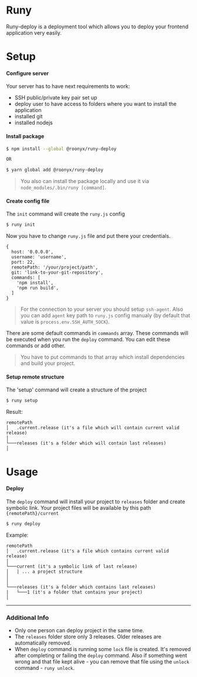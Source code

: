 # Runy

Runy-deploy is a deployment tool which allows you to deploy your frontend application very easily.

# Setup
#### Configure server
Your server has to have next requirements to work:
- SSH public/private key pair set up
- deploy user to have access to folders where you want to install the application
- installed git
- installed nodejs

#### Install package
```bash
$ npm install --global @roonyx/runy-deploy

OR

$ yarn global add @roonyx/runy-deploy
```
> You also can install the package locally and use it via `node_modules/.bin/runy [command]`.

#### Create config file
The `init` command will create the `runy.js` config
```bash
$ runy init
```

Now you have to change `runy.js` file and put there your credentials.
```
{
  host: '0.0.0.0',
  username: 'username',
  port: 22,
  remotePath: '/your/project/path',
  git: 'link-to-your-git-repository',
  commands: [
    'npm install',
    'npm run build',
  ]
}
```
> For the connection to your server you should setup `ssh-agent`. Also you can add `agent` key path to `runy.js` config manualy (by default that value is `process.env.SSH_AUTH_SOCK`).

There are some default commands in `commands` array. These commands will be executed when you run the `deploy` command. You can edit these commands or add other.
> You have to put commands to that array which install dependencies and build your project.

#### Setup remote structure
The 'setup' command will create a structure of the project
```bash
$ runy setup
```
Result:
```
remotePath
│   .current.release (it's a file which will contain current valid release)
│
└───releases (it's a folder which will contain last releases)
│
```

# Usage
#### Deploy
The `deploy` command will install your project to `releases` folder and create symbolic link. Your project files will be available by this path `{remotePath}/current`
```bash
$ runy deploy
```
Example:
```
remotePath
│   .current.release (it's a file which contains current valid release)
│
└───current (it's a symbolic link of last release)
│   | ... a project structure
│
│
└───releases (it's a folder which contains last releases)
|   └───1 (it's a folder that contains your project)
│
```

----

### Additional Info
- Only one person can deploy project in the same time.
- The `releases` folder store only 3 releases. Older releases are automatically removed.
- When `deploy` command is running some `lock` file is created. It's removed after completing or failing the `deploy` command. Also if something went wrong and that file kept alive - you can remove that file using the `unlock` command - `runy unlock`.
